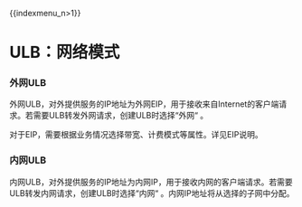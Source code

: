 {{indexmenu_n>1}}

# ULB：网络模式

### 外网ULB

外网ULB，对外提供服务的IP地址为外网EIP，用于接收来自Internet的客户端请求。若需要ULB转发外网请求，创建ULB时选择“外网“ 。

对于EIP，需要根据业务情况选择带宽、计费模式等属性。详见EIP说明。

### 内网ULB

内网ULB，对外提供服务的IP地址为内网IP，用于接收内网的客户端请求。若需要ULB转发内网请求，创建ULB时选择“内网“ 。内网IP地址将从选择的子网中分配。

